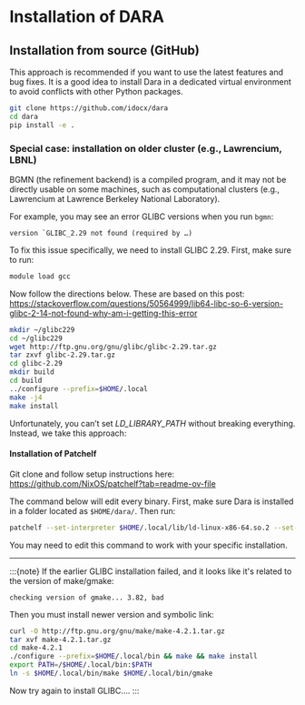 # Installation of DARA

[//]: # (## Installation from PyPI &#40;recommended&#41;)

[//]: # ()
[//]: # (The easiest way to install the latest release of Dara is via pip from PyPI:)

[//]: # ()
[//]: # (```bash)

[//]: # (pip install dara)

[//]: # (```)

[//]: # ()
[//]: # (Note that this approach will only acquire the latest release. For the most recent)

[//]: # (changes, you may want to install from source &#40;see below&#41;.)

## Installation from source (GitHub)

This approach is recommended if you want to use the latest features and bug fixes. It is
a good idea to install Dara in a dedicated virtual environment to avoid conflicts with other
Python packages.

```bash
git clone https://github.com/idocx/dara
cd dara
pip install -e .
```

### Special case: installation on older cluster (e.g., Lawrencium, LBNL)

BGMN (the refinement backend) is a compiled program, and it may not be directly usable
on some machines, such as computational clusters (e.g., Lawrencium at Lawrence Berkeley
National Laboratory).

For example, you may see an error GLIBC versions when you run `bgmn`:

    version `GLIBC_2.29 not found (required by …)

To fix this issue specifically, we need to install GLIBC 2.29. First, make sure to run:

```bash
module load gcc
```

Now follow the directions below. These are based on this post:
<https://stackoverflow.com/questions/50564999/lib64-libc-so-6-version-glibc-2-14-not-found-why-am-i-getting-this-error>

```bash
mkdir ~/glibc229
cd ~/glibc229
wget http://ftp.gnu.org/gnu/glibc/glibc-2.29.tar.gz
tar zxvf glibc-2.29.tar.gz
cd glibc-2.29
mkdir build
cd build
../configure --prefix=$HOME/.local
make -j4
make install
```

Unfortunately, you can’t set *LD_LIBRARY_PATH* without breaking everything. Instead, we take this approach:

#### Installation of Patchelf

Git clone and follow setup instructions here: <https://github.com/NixOS/patchelf?tab=readme-ov-file>

The command below will edit every binary. First, make sure Dara is installed in a folder
located as `$HOME/dara/`. Then run:

```bash
patchelf --set-interpreter $HOME/.local/lib/ld-linux-x86-64.so.2 --set-rpath $HOME/.local/lib/ $HOME/dara/dara/src/dara/bgmn/BGMNwin/bgmn && patchelf --set-interpreter $HOME/.local/lib/ld-linux-x86-64.so.2 --set-rpath $HOME/.local/lib/ $HOME/dara/dara/src/dara/bgmn/BGMNwin/eflech && patchelf --set-interpreter $HOME/.local/lib/ld-linux-x86-64.so.2 --set-rpath $HOME/.local/lib/ $HOME/dara/dara/src/dara/bgmn/BGMNwin/geomet && patchelf --set-interpreter $HOME/.local/lib/ld-linux-x86-64.so.2 --set-rpath $HOME/.local/lib/ $HOME/dara/dara/src/dara/bgmn/BGMNwin/gertest && patchelf --set-interpreter $HOME/.local/lib/ld-linux-x86-64.so.2 --set-rpath $HOME/.local/lib/ $HOME/dara/dara/src/dara/bgmn/BGMNwin/index && patchelf --set-interpreter $HOME/.local/lib/ld-linux-x86-64.so.2 --set-rpath $HOME/.local/lib/ $HOME/dara/dara/src/dara/bgmn/BGMNwin/lamtest && patchelf --set-interpreter $HOME/.local/lib/ld-linux-x86-64.so.2 --set-rpath $HOME/.local/lib/ $HOME/dara/dara/src/dara/bgmn/BGMNwin/makegeq && patchelf --set-interpreter $HOME/.local/lib/ld-linux-x86-64.so.2 --set-rpath $HOME/.local/lib/ $HOME/dara/dara/src/dara/bgmn/BGMNwin/output && patchelf --set-interpreter $HOME/.local/lib/ld-linux-x86-64.so.2 --set-rpath $HOME/.local/lib/ $HOME/dara/dara/src/dara/bgmn/BGMNwin/plot1 && patchelf --set-interpreter $HOME/.local/lib/ld-linux-x86-64.so.2 --set-rpath $HOME/.local/lib/ $HOME/dara/dara/src/dara/bgmn/BGMNwin/spacegrp && patchelf --set-interpreter $HOME/.local/lib/ld-linux-x86-64.so.2 --set-rpath $HOME/.local/lib/ $HOME/dara/dara/src/dara/bgmn/BGMNwin/teil && patchelf --set-interpreter $HOME/.local/lib/ld-linux-x86-64.so.2 --set-rpath $HOME/.local/lib/ $HOME/dara/dara/src/dara/bgmn/BGMNwin/verzerr
```

You may need to edit this command to work with your specific installation.

---

:::{note}
If the earlier GLIBC installation failed, and it looks like it's related to the version of make/gmake:

    checking version of gmake... 3.82, bad

Then you must install newer version and symbolic link:

```bash
curl -O http://ftp.gnu.org/gnu/make/make-4.2.1.tar.gz
tar xvf make-4.2.1.tar.gz
cd make-4.2.1
./configure --prefix=$HOME/.local/bin && make && make install
export PATH=/$HOME/.local/bin:$PATH
ln -s $HOME/.local/bin/make $HOME/.local/bin/gmake
```

Now try again to install GLIBC….
:::
